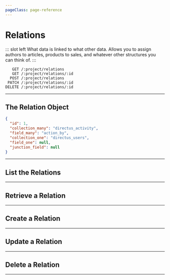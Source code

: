 ```yaml
---
pageClass: page-reference
---
```


# Relations

<two-up>

::: slot left
What data is linked to what other data. Allows you to assign authors to articles, products to sales, and whatever other structures you can think of.
:::

<info-box title="Endpoints" slot="right">

```endpoints
   GET /:project/relations
   GET /:project/relations/:id
  POST /:project/relations
 PATCH /:project/relations/:id
DELETE /:project/relations/:id
```

</info-box>
</two-up>

---

## The Relation Object

<two-up>
<template slot="left">
<def-list>

#### id <def-type>integer</def-type>
Unique identifier for the relation.

#### collection_many <def-type>string</def-type>
Collection that has the field that holds the foreign key.

#### field_many <def-type>string</def-type>
Foreign key. Field that holds the primary key of the related collection.

#### collection_one <def-type>string</def-type>
Collection on the _one_ side of the relationship.

#### field_one <def-type>string</def-type>
Alias column that serves as the _one_ side of the relationship.

#### junction_field <def-type>string</def-type>
Field on the junction table that holds the primary key of the related collection.

</def-list>
</template>

<info-box title="Relation Object" slot="right" class="sticky">

```json
{
  "id": 1,
  "collection_many": "directus_activity",
  "field_many": "action_by",
  "collection_one": "directus_users",
  "field_one": null,
  "junction_field": null
}
```

</info-box>
</two-up>

---

## List the Relations

<two-up>
<template slot="left">

List the relations.

### Parameters

<def-list>

!!! include params/project.md !!!

</def-list>

### Query

<def-list>

!!! include query/fields.md !!!
!!! include query/limit.md !!!
!!! include query/offset.md !!!
!!! include query/page.md !!!
!!! include query/sort.md !!!
!!! include query/single.md !!!
!!! include query/filter.md !!!
!!! include query/q.md !!!
!!! include query/meta.md !!!

</def-list>

### Returns

Returns an array of [relation objects](#the-relation-object).

</template>

<template slot="right">
<div class="sticky">
<info-box title="Endpoint">

```endpoints
   GET /:project/relations
```

</info-box>
<info-box title="Response">

```json
{
  "data": [
    {
      "id": 1,
      "collection_many": "directus_activity",
      "field_many": "action_by",
      "collection_one": "directus_users",
      "field_one": null,
      "junction_field": null
    },
    { ... },
    { ... }
  ]
}
```

</info-box>
</div>
</template>
</two-up>

---

## Retrieve a Relation

<two-up>
<template slot="left">

Retrieve a single relation by unique identifier.

### Parameters

<def-list>

!!! include params/project.md !!!
!!! include params/id.md !!!

</def-list>

### Query

<def-list>

!!! include query/fields.md !!!
!!! include query/meta.md !!!

</def-list>

### Returns

Returns the [relation object](#the-relation-object) for the given unique identifier.

</template>

<template slot="right">
<div class="sticky">
<info-box title="Endpoint">

```endpoints
   GET /:project/relations/:id
```

</info-box>

<info-box title="Response">

```json
{
  "data": {
    "id": 1,
    "collection_many": "directus_activity",
    "field_many": "action_by",
    "collection_one": "directus_users",
    "field_one": null,
    "junction_field": null
  }
}
```

</info-box>
</div>
</template>
</two-up>

---

## Create a Relation

<two-up>
<template slot="left">

Create a new relation.

### Parameters

<def-list>

!!! include params/project.md !!!

</def-list>

### Attributes

<def-list>

#### collection_many <def-type alert>required</def-type>
Collection that has the field that holds the foreign key.

#### field_many <def-type alert>required</def-type>
Foreign key. Field that holds the primary key of the related collection.

#### collection_one <def-type>optional</def-type>
Collection on the _one_ side of the relationship.

#### field_one <def-type>optional</def-type>
Alias column that serves as the _one_ side of the relationship.

#### junction_field <def-type>optional</def-type>
Field on the junction table that holds the primary key of the related collection.

</def-list>

### Query

<def-list>

!!! include query/fields.md !!!
!!! include query/meta.md !!!

</def-list>

### Returns

Returns the [relation object](#the-relation-object) for the relation that was just created.

</template>

<template slot="right">
<div class="sticky">
<info-box title="Endpoint">

```endpoints
  POST /:project/relations
```

</info-box>

<info-box title="Request">

```json
{
  "collection_many": "articles",
  "field_many": "author",
  "collection_one": "authors",
  "field_one": "books"
}
```

</info-box>

<info-box title="Response">

```json
{
  "data": {
    "id": 15,
    "collection_many": "articles",
    "field_many": "author",
    "collection_one": "authors",
    "field_one": null,
    "junction_field": null
  }
}
```

</info-box>
</div>
</template>
</two-up>

---

## Update a Relation

<two-up>
<template slot="left">

Update an existing relation

### Parameters

<def-list>

!!! include params/project.md !!!
!!! include params/id.md !!!

</def-list>

### Attributes

<def-list>

#### collection_many <def-type>optional</def-type>
Collection that has the field that holds the foreign key.

#### field_many <def-type>optional</def-type>
Foreign key. Field that holds the primary key of the related collection.

#### collection_one <def-type>optional</def-type>
Collection on the _one_ side of the relationship.

#### field_one <def-type>optional</def-type>
Alias column that serves as the _one_ side of the relationship.

#### junction_field <def-type>optional</def-type>
Field on the junction table that holds the primary key of the related collection.

</def-list>

### Query

<def-list>

!!! include query/fields.md !!!
!!! include query/meta.md !!!

</def-list>

### Returns

Returns the [relation object](#the-relation-object) for the relation that was just updated.

</template>

<template slot="right">
<div class="sticky">
<info-box title="Endpoint">

```endpoints
 PATCH /:project/relations/:id
```

</info-box>

<info-box title="Request">

```json
{
  "field_one": "books"
}
```

</info-box>

<info-box title="Response">

```json
{
  "data": {
    "id": 15,
    "collection_many": "articles",
    "field_many": "author",
    "collection_one": "authors",
    "field_one": "books",
    "junction_field": null
  }
}
```

</info-box>
</div>
</template>
</two-up>

---

## Delete a Relation

<two-up>
<template slot="left">

Delete an existing relation.

### Parameters

<def-list>

!!! include params/project.md !!!
!!! include params/id.md !!!

</def-list>

### Returns

Returns an empty body with HTTP status 204

</template>

<template slot="right">
<div class="sticky">
<info-box title="Endpoint">

```endpoints
DELETE /:project/relations/:id
```

</info-box>
</div>
</template>
</two-up>

---